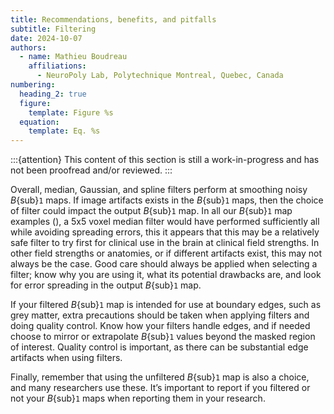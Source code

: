 ```yaml
---
title: Recommendations, benefits, and pitfalls
subtitle: Filtering
date: 2024-10-07
authors:
  - name: Mathieu Boudreau
    affiliations:
      - NeuroPoly Lab, Polytechnique Montreal, Quebec, Canada
numbering:
  heading_2: true
  figure:
    template: Figure %s
  equation:
    template: Eq. %s
---
```


:::{attention}
This content of this section is still a work-in-progress and has not been proofread and/or reviewed.
:::

Overall, median, Gaussian, and spline filters perform at smoothing noisy _B_{sub}`1` maps. If image artifacts exists in the _B_{sub}`1` maps, then the choice of filter could impact the output _B_{sub}`1` map.  In all our _B_{sub}`1` map examples ([](#filtPlot9)), a 5x5 voxel median filter would have performed sufficiently all while avoiding spreading errors, this it appears that this may be a relatively safe filter to try first for clinical use in the brain at clinical field strengths. In other field strengths or anatomies, or if different artifacts exist, this may not always be the case. Good care should always be applied when selecting a filter; know why you are using it, what its potential drawbacks are, and look for error spreading in the output _B_{sub}`1` map. 

If your filtered _B_{sub}`1` map is intended for use at boundary edges, such as grey matter, extra precautions should be taken when applying filters and doing quality control. Know how your filters handle edges, and if needed choose to mirror or extrapolate _B_{sub}`1` values beyond the masked region of interest. Quality control is important, as there can be substantial edge artifacts when using filters. 


Finally, remember that using the unfiltered _B_{sub}`1` map is also a choice, and many researchers use these. It’s important to report if you filtered or not your _B_{sub}`1` maps when reporting them in your research.
